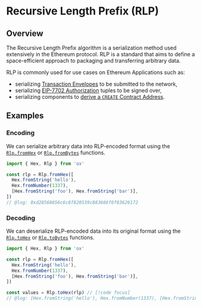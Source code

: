 # Recursive Length Prefix (RLP)

## Overview

The Recursive Length Prefix algorithm is a serialization method used extensively in the Ethereum protocol. RLP is a standard that aims to define a space-efficient approach to packaging and transferring arbitrary data. 

RLP is commonly used for use cases on Ethereum Applications such as: 
- serializing [Transaction Envelopes](/guides/transaction-envelopes) to be submitted to the network,
- serializing [EIP-7702 Authorization](/api/Authorization/getSignPayload) tuples to be signed over,
- serializing components to [derive a `CREATE` Contract Address](/api/ContractAddress/fromCreate).

## Examples

### Encoding

We can serialize arbitrary data into RLP-encoded format using the [`Rlp.fromHex`](/api/Rlp/fromHex) or [`Rlp.fromBytes`](/api/Rlp/fromBytes) functions.

```ts twoslash
import { Hex, Rlp } from 'ox'

const rlp = Rlp.fromHex([
  Hex.fromString('hello'),
  Hex.fromNumber(1337),
  [Hex.fromString('foo'), Hex.fromString('bar')],
])
// @log: 0xd28568656c6c6f820539c883666f6f83626172
```

### Decoding

We can deserialize RLP-encoded data into its original format using the [`Rlp.toHex`](/api/Rlp/toHex) or [`Rlp.toBytes`](/api/Rlp/toBytes) functions.

```ts twoslash
import { Hex, Rlp } from 'ox'

const rlp = Rlp.fromHex([
  Hex.fromString('hello'),
  Hex.fromNumber(1337),
  [Hex.fromString('foo'), Hex.fromString('bar')],
])

const values = Rlp.toHex(rlp) // [!code focus]
// @log: [Hex.fromString('hello'), Hex.fromNumber(1337), [Hex.fromString('foo'), Hex.fromString('bar')]]
```

